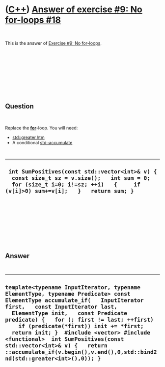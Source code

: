 
 

 

 

 

 

([C++](Cpp.md)) [Answer of exercise \#9: No for-loops \#18](CppExerciseNoForLoopsAnswer18.md)
===============================================================================================

 

This is the answer of [Exercise \#9: No
for-loops](CppExerciseNoForLoops.md).

 

 

 

 

 

Question
--------

 

Replace the **[for](CppFor.md)**-loop. You will need:

-   [std::greater.htm](CppGreater.md)
-   A conditional [std::accumulate](CppAccumulate.md)

 

  ---------------------------------------------------------------------------------------------------------------------------------------------------------------------------------
  ` int SumPositives(const std::vector<int>& v) {   const size_t sz = v.size();   int sum = 0;   for (size_t i=0; i!=sz; ++i)   {     if (v[i]>0) sum+=v[i];   }   return sum; }`
  ---------------------------------------------------------------------------------------------------------------------------------------------------------------------------------

 

 

 

 

 

Answer
------

 

  -------------------------------------------------------------------------------------------------------------------------------------------------------------------------------------------------------------------------------------------------------------------------------------------------------------------------------------------------------------------------------------------------------------------------------------------------------------------------------------------------
  ` template<typename InputIterator, typename ElementType, typename Predicate> const ElementType accumulate_if(   InputIterator first,   const InputIterator last,   ElementType init,   const Predicate predicate) {   for (; first != last; ++first)     if (predicate(*first)) init += *first;   return init; }  #include <vector> #include <functional>  int SumPositives(const std::vector<int>& v) {   return ::accumulate_if(v.begin(),v.end(),0,std::bind2nd(std::greater<int>(),0)); } `
  -------------------------------------------------------------------------------------------------------------------------------------------------------------------------------------------------------------------------------------------------------------------------------------------------------------------------------------------------------------------------------------------------------------------------------------------------------------------------------------------------

 

 

 

 

 

 

